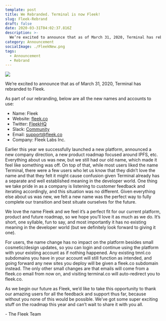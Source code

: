 ```yaml
---
template: post
title: We Rebranded. Terminal is now Fleek!
slug: Fleek-Rebrand
draft: false
date: 2020-03-31T04:02:37.816Z
description: >-
  We’re excited to announce that as of March 31, 2020, Terminal has rebranded to Fleek. 
category: Announcement
socialImage: ./FleekNew.png
tags:
  - Announcement
  - Rebrand
---
```

![](./FleekNew.png)

We’re excited to announce that as of March 31, 2020, Terminal has rebranded to Fleek. 

As part of our rebranding, below are all the new names and accounts to use:
* Name: Fleek 
* Website: [fleek.co](https://fleek.co)
* Twitter: [FleekHQ](https://twitter.com/fleekHQ)
* Slack: [Community](https://join.slack.com/t/fleek-public/shared_invite/zt-bxna7y1d-PbVdut4rgHt5jM6Zjg9g9A)
* Email: support@fleek.co
* Company: Fleek Labs Inc.

Earlier this year we successfully launched a new platform, announced a new company direction, a new product roadmap focused around IPFS, etc. Everything about us was new, but we still had our old name, which made it feel like something was off. On top of that, while most users liked the name Terminal, there were a few users who let us know that they didn’t love the name and that they felt it might cause confusion given Terminal already has a separate and well established meaning in the developer world. One thing we take pride in as a company is listening to customer feedback and iterating accordingly, and this situation was no different. Given everything else about us was new, we felt a new name was the perfect way to fully complete our transition and best situate ourselves for the future. 

We love the name Fleek and we feel it’s a perfect fit for our current platform, product and future roadmap, so we hope you’ll love it as much as we do. It’s short, one syllable, fun to say, and most importantly it has no existing meaning in the developer world (but we definitely look forward to giving it one).

For users, the name change has no impact on the platform besides small cosmetic/design updates, so you can login and continue using the platform with your existing account as if nothing happened. Any existing tmnl.co subdomains you have in your account will still function as intended, and going forward any new sites you deploy will be given a fleek.co subdomain instead. The only other small changes are that emails will come from a fleek.co email from now on, and visiting terminal.co will auto-redirect you to fleek.co.

As we begin our future as Fleek, we’d like to take this opportunity to thank our amazing users for all the feedback and support thus far, because without you none of this would be possible. We’ve got some super exciting stuff on the roadmap this year and can’t wait to share it with you all. 

 \- The Fleek Team
